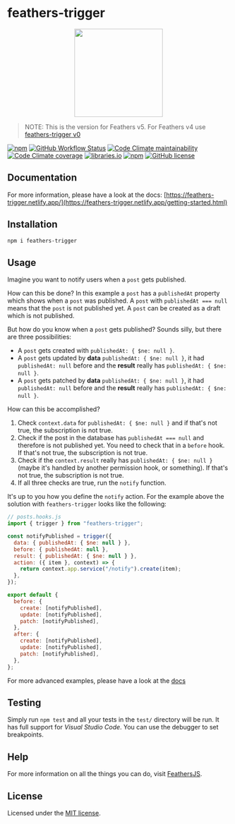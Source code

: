 # feathers-trigger

<p align="center">
  <img src="https://feathers-trigger.netlify.app/img/logo.svg" width="200">
</p>

> NOTE: This is the version for Feathers v5. For Feathers v4 use [feathers-trigger v0](https://github.com/fratzinger/feathers-trigger/tree/crow)

[![npm](https://img.shields.io/npm/v/feathers-trigger)](https://www.npmjs.com/package/feathers-trigger)
[![GitHub Workflow Status](https://github.com/fratzinger/feathers-trigger/actions/workflows/node.js.yml/badge.svg)](https://github.com/fratzinger/feathers-trigger/actions)
[![Code Climate maintainability](https://img.shields.io/codeclimate/maintainability/fratzinger/feathers-trigger)](https://codeclimate.com/github/fratzinger/feathers-trigger)
[![Code Climate coverage](https://img.shields.io/codeclimate/coverage/fratzinger/feathers-trigger)](https://codeclimate.com/github/fratzinger/feathers-trigger)
[![libraries.io](https://img.shields.io/librariesio/release/npm/feathers-trigger)](https://libraries.io/npm/feathers-trigger)
[![npm](https://img.shields.io/npm/dm/feathers-trigger)](https://www.npmjs.com/package/feathers-trigger)
[![GitHub license](https://img.shields.io/github/license/fratzinger/feathers-trigger)](https://github.com/fratzinger/feathers-trigger/blob/master/LICENSE)

## Documentation

For more information, please have a look at the docs: [https://feathers-trigger.netlify.app/](https://feathers-trigger.netlify.app/getting-started.html)

## Installation

```bash
npm i feathers-trigger
```

## Usage

Imagine you want to notify users when a `post` gets published.

How can this be done? In this example a `post` has a `publishedAt` property which shows when a `post` was published. A `post` with `publishedAt === null` means that the `post` is not published yet. A `post` can be created as a draft which is not published.

But how do you know when a `post` gets published? Sounds silly, but there are three possibilities:

- A `post` gets created with `publishedAt: { $ne: null }`.
- A `post` gets updated by **data** `publishedAt: { $ne: null }`, it had `publishedAt: null` before and the **result** really has `publishedAt: { $ne: null }`.
- A `post` gets patched by **data** `publishedAt: { $ne: null }`, it had `publishedAt: null` before and the **result** really has `publishedAt: { $ne: null }`.

How can this be accomplished?

1. Check `context.data` for `publishedAt: { $ne: null }` and if that's not true, the subscription is not true.
2. Check if the post in the database has `publishedAt === null` and therefore is not published yet. You need to check that in a `before` hook. If that's not true, the subscription is not true.
3. Check if the `context.result` really has `publishedAt: { $ne: null }` (maybe it's handled by another permission hook, or something). If that's not true, the subscription is not true.
4. If all three checks are true, run the `notify` function.

It's up to you how you define the `notify` action. For the example above the solution with `feathers-trigger` looks like the following:

```js
// posts.hooks.js
import { trigger } from "feathers-trigger";

const notifyPublished = trigger({
  data: { publishedAt: { $ne: null } },
  before: { publishedAt: null },
  result: { publishedAt: { $ne: null } },
  action: ({ item }, context) => {
    return context.app.service("/notify").create(item);
  },
});

export default {
  before: {
    create: [notifyPublished],
    update: [notifyPublished],
    patch: [notifyPublished],
  },
  after: {
    create: [notifyPublished],
    update: [notifyPublished],
    patch: [notifyPublished],
  },
};
```

For more advanced examples, please have a look at the [docs](https://feathers-trigger.netlify.app/getting-started.html)

## Testing

Simply run `npm test` and all your tests in the `test/` directory will be run. It has full support for _Visual Studio Code_. You can use the debugger to set breakpoints.

## Help

For more information on all the things you can do, visit [FeathersJS](http://docs.feathersjs.com).

## License

Licensed under the [MIT license](LICENSE).
